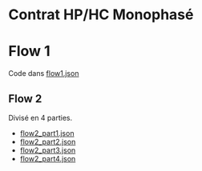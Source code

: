 # Contrat HP/HC Monophasé
# Flow 1
Code dans [flow1.json](./flow1.json)
## Flow 2
Divisé en 4 parties.
* [flow2_part1.json](./flow2_part1.json)
* [flow2_part2.json](./flow2_part2.json)
* [flow2_part3.json](./flow2_part3.json)
* [flow2_part4.json](./flow2_part4.json)
